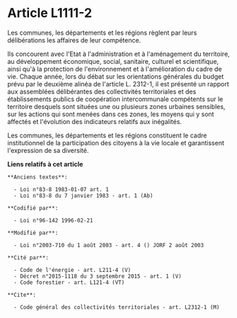 # Article L1111-2

Les communes, les départements et les régions règlent par leurs délibérations les affaires de leur compétence.

Ils concourent avec l'Etat à l'administration et à l'aménagement du territoire, au développement économique, social,
sanitaire, culturel et scientifique, ainsi qu'à la protection de l'environnement et à l'amélioration du cadre de vie. Chaque
année, lors du débat sur les orientations générales du budget prévu par le deuxième alinéa de l'article L. 2312-1, il est
présenté un rapport aux assemblées délibérantes des collectivités territoriales et des établissements publics de coopération
intercommunale compétents sur le territoire desquels sont situées une ou plusieurs zones urbaines sensibles, sur les actions
qui sont menées dans ces zones, les moyens qui y sont affectés et l'évolution des indicateurs relatifs aux inégalités.

Les communes, les départements et les régions constituent le cadre institutionnel de la participation des citoyens à la vie
locale et garantissent l'expression de sa diversité.

**Liens relatifs à cet article**

	**Anciens textes**:

	  - Loi n°83-8 1983-01-07 art. 1
	  - Loi n°83-8 du 7 janvier 1983 - art. 1 (Ab)

	**Codifié par**:

	  - Loi n°96-142 1996-02-21

	**Modifié par**:

	  - Loi n°2003-710 du 1 août 2003 - art. 4 () JORF 2 août 2003

	**Cité par**:

	  - Code de l'énergie - art. L211-4 (V)
	  - Décret n°2015-1118 du 3 septembre 2015 - art. 1 (V)
	  - Code forestier - art. L121-4 (VT)

	**Cite**:

	  - Code général des collectivités territoriales - art. L2312-1 (M)
